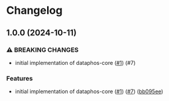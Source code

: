 # Changelog

## 1.0.0 (2024-10-11)


### ⚠ BREAKING CHANGES

* initial implementation of dataphos-core ([#1](https://github.com/dataphos/dataphos-core/issues/1)) (#7)

### Features

* initial implementation of dataphos-core ([#1](https://github.com/dataphos/dataphos-core/issues/1)) ([#7](https://github.com/dataphos/dataphos-core/issues/7)) ([bb095ee](https://github.com/dataphos/dataphos-core/commit/bb095eea2cb9a5931cce3658cca81d3890ddb0ef))
